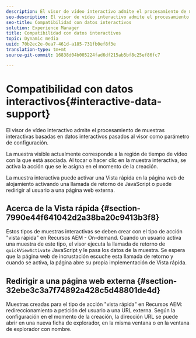 ```yaml
---
description: El visor de vídeo interactivo admite el procesamiento de muestras interactivas basadas en datos interactivos pasados al visor como parámetro de configuración.
seo-description: El visor de vídeo interactivo admite el procesamiento de muestras interactivas basadas en datos interactivos pasados al visor como parámetro de configuración.
seo-title: Compatibilidad con datos interactivos
solution: Experience Manager
title: Compatibilidad con datos interactivos
topic: Dynamic media
uuid: 70b2ec2e-0ea7-461d-a185-731fb0ef8f3e
translation-type: tm+mt
source-git-commit: 16838d04b005224fad6df215ab5bf8c25ef86fc7

---
```



# Compatibilidad con datos interactivos{#interactive-data-support}

El visor de vídeo interactivo admite el procesamiento de muestras interactivas basadas en datos interactivos pasados al visor como parámetro de configuración.

La muestra visible actualmente corresponde a la región de tiempo de vídeo con la que está asociada. Al tocar o hacer clic en la muestra interactiva, se activa la acción que se le asigna en el momento de la creación.

La muestra interactiva puede activar una Vista rápida en la página web de alojamiento activando una llamada de retorno de JavaScript o puede redirigir al usuario a una página web externa.

## Acerca de la Vista rápida {#section-7990e44f641042d2a38ba20c9413b3f8}

Estos tipos de muestras interactivas se deben crear con el tipo de acción &quot;vista rápida&quot; en Recursos AEM - On-demand. Cuando un usuario activa una muestra de este tipo, el visor ejecuta la llamada de retorno de `quickViewActivate` JavaScript y le pasa los datos de la muestra. Se espera que la página web de incrustación escuche esta llamada de retorno y cuando se activa, la página abre su propia implementación de Vista rápida.

## Redirigir a una página web externa {#section-32ebe3c3a7f74892a428c5d48801de4d}

Muestras creadas para el tipo de acción &quot;vista rápida&quot; en Recursos AEM: redireccionamiento a petición del usuario a una URL externa. Según la configuración en el momento de la creación, la dirección URL se puede abrir en una nueva ficha de explorador, en la misma ventana o en la ventana de explorador con nombre.
